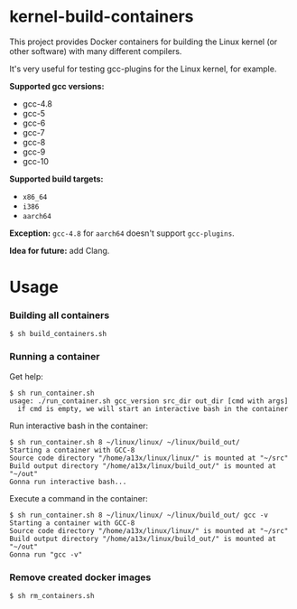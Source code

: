 # kernel-build-containers

This project provides Docker containers for building the Linux kernel (or other software) with many different compilers.

It's very useful for testing gcc-plugins for the Linux kernel, for example.

__Supported gcc versions:__
 - gcc-4.8
 - gcc-5
 - gcc-6
 - gcc-7
 - gcc-8
 - gcc-9
 - gcc-10

__Supported build targets:__
 - `x86_64`
 - `i386`
 - `aarch64`

__Exception:__ `gcc-4.8` for `aarch64` doesn't support `gcc-plugins`.

__Idea for future:__ add Clang.

# Usage

### Building all containers

```console
$ sh build_containers.sh
```

### Running a container

Get help:

```console
$ sh run_container.sh
usage: ./run_container.sh gcc_version src_dir out_dir [cmd with args]
  if cmd is empty, we will start an interactive bash in the container
```

Run interactive bash in the container:

```console
$ sh run_container.sh 8 ~/linux/linux/ ~/linux/build_out/
Starting a container with GCC-8
Source code directory "/home/a13x/linux/linux/" is mounted at "~/src"
Build output directory "/home/a13x/linux/build_out/" is mounted at "~/out"
Gonna run interactive bash...
```

Execute a command in the container:

```console
$ sh run_container.sh 8 ~/linux/linux/ ~/linux/build_out/ gcc -v
Starting a container with GCC-8
Source code directory "/home/a13x/linux/linux/" is mounted at "~/src"
Build output directory "/home/a13x/linux/build_out/" is mounted at "~/out"
Gonna run "gcc -v"
```

### Remove created docker images

```console
$ sh rm_containers.sh
```

